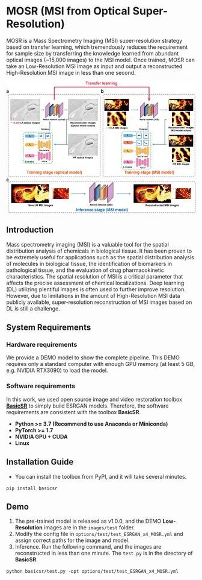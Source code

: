 # MOSR (MSI from Optical Super-Resolution)
MOSR is a Mass Spectrometry Imaging (MSI) super-resolution strategy based on transfer learning, which tremendously reduces the requirement for sample size by transferring the knowledge learned from abundant optical images (~15,000 images) to the MSI model. Once trained, MOSR can take an Low-Resolution MSI image as input and output a reconstructed High-Resolution MSI image in less than one second.

<div align = center> 
<img src="https://github.com/USTC-xlab/MOSR/blob/master/graph.png" width = "600" height = "350" />
</div>

## Introduction
Mass spectrometry imaging (MSI) is a valuable tool for the spatial distribution analysis of chemicals in biological tissue. It has been proven to be extremely useful for applications such as the spatial distribution analysis of molecules in biological tissue, the identification of biomarkers in pathological tissue, and the evaluation of drug pharmacokinetic characteristics. The spatial resolution of MSI is a critical parameter that affects the precise assessment of chemical localizations. Deep learning (DL) utilizing plentiful images is often used to further improve resolution. However, due to limitations in the amount of High-Resolution MSI data publicly available, super-resolution reconstruction of MSI images based on DL is still a challenge. 

## System Requirements
### Hardware requirements
We provide a DEMO model to show the complete pipeline. This DEMO requires only a standard computer with enough GPU memory (at least 5 GB, e.g. NVIDIA RTX3090) to load the model.

### Software requirements
In this work, we used open source image and video restoration toolbox **[BasicSR](https://github.com/xinntao/BasicSR)** to simply build ESRGAN models. Therefore, the software requirements are consistent with the toolbox **BasicSR**.
* **Python >= 3.7 (Recommend to use Anaconda or Miniconda)**
* **PyTorch >= 1.7**
* **NVIDIA GPU + CUDA**
* **Linux**

## Installation Guide
* You can install the toolbox from PyPI, and it will take several minutes.<br/>
```
pip install basicsr
```

## Demo
1. The pre-trained model is released as v1.0.0, and the DEMO **Low-Resolution** images are in the `images/test` folder.
2. Modify the config file in `options/test/test_ESRGAN_x4_MOSR.yml` and assign correct paths for the image and model.
3. Inference. Run the following command, and the images are reconstructed in less than one minute. The `test.py` is in the directory of **BasicSR**.<br/>
```
python basicsr/test.py -opt options/test/test_ESRGAN_x4_MOSR.yml
```

